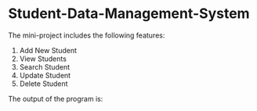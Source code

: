 # Student-Data-Management-System

The mini-project includes the following features:
1. Add New Student
2. View Students
3. Search Student
4. Update Student
5. Delete Student

The output of the program is:
